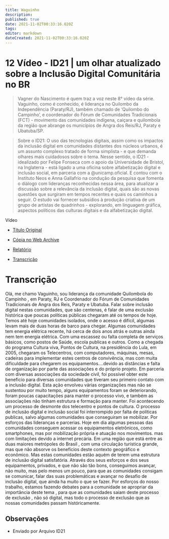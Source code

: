 ```yaml
---
title: Waguinho
description: 
published: true
date: 2021-11-02T00:33:16.020Z
tags: 
editor: markdown
dateCreated: 2021-11-02T00:33:16.020Z
---
```


# 12 Vídeo - ID21 | um olhar atualizado sobre a Inclusão Digital Comunitária no BR

> Vagner do Nascimento é quem traz a voz neste 8° vídeo da série. Vaguinho, como é conhecido, é liderança no Quilombo da Independência (Paraty/RJ), também chamado de ‘Quilombo do Campinho’, e coordenador do Fórum de Comunidades Tradicionais (FCT) - movimento das comunidades indígena, caiçara e quilombola da região que abrange os municípios de Angra dos Reis/RJ, Paraty e Ubatuba/SP.  

> Sobre o ID21:
O uso das tecnologias digitais, assim como os impactos da inclusão digital em comunidades distantes dos núcleos urbanos, é um assunto complexo tratado de forma simplista - e que demanda olhares mais cuidadosos sobre o tema.
Nesse sentido, o ID21 - idealizado por Felipe Fonseca com o apoio da Universidade de Bristol, na Inglaterra - está ligado a uma oficina sobre alfabetização digital e inclusão social, em parceria com a @unicamp.oficial. E contou com o Instituto Neos e Anna Gallafrio na condução da pesquisa que fomenta o diálogo com lideranças reconhecidas nessa área, para atualizar a discussão sobre a relevância da inclusão digital, quais são as novas questões que surgiram em tempos recentes e quais os caminhos a seguir.
O estudo vai fornecer subsídios à produção criativa de um grupo de artistas de quadrinhos - explorando, em linguagem gráfica, aspectos políticos das culturas digitais e da alfabetização digital.  

Vídeo
 - [Título Original](https://www.youtube.com/watch?v=o0g3ya6pLtI)
 - [Cópia no Web Archive](https://archive.org/details/id21-videos/id21_vaguinho-nascimento.mov)

 - [Relatório](https://archive.org/details/ID21_0-5/video)
 - [Transcrição](https://archive.org/details/transcricoes-inclusao-digital-critical-data-comics/Transcricao-Vaguinho) 

# Transcrição
Olá, me chamo Vaguinho, sou liderança da comunidade Quilombola do Campinho , em Paraty, RJ e Coordenador do Fórum de Comunidades Tradicionais de Angra dos Reis, Paraty e Ubatuba.
Falar sobre inclusão digital nestas comunidades, que são centenas, é falar de uma exclusão histórica que poucas políticas públicas chegaram até os tempos de hoje.
Temos até hoje comunidades isolados, onde o acesso é difícil, algumas levam mais de duas horas de barco para chegar.
Algumas comunidades tem energia elétrica recente, há cerca de dois anos atrás e outras ainda nem tem energia elétrica.
Com uma escassez ou falta completa de serviços básicos, como postos de Saúde, escola publicas e outros.
Como a chegada do programa Cultura viva, Pontos de Cultura, na presidência do Lula, em 2005, chegaram os Telecentros, com computadores, máquinas, mesas, cadeiras para implementar estes centros de convivência, mas com muita dificuldade para chegarem os equipamentos….devido as distâncias e falta de organização por parte das associações e do próprio projeto.
Em parceria com diversas associações da sociedade civil, foi possível obter este beneficio para diversas comunidades que tiveram seu primeiro contato com a inclusão digital.
Esta ação envolveu várias organizações mas não se sustentou por muito tempo, alguns equipamentos foram se deteriorando, foram poucas capacitações para manter o processo vivo, e também as associações não tinham estrutura e formação para manter.
Foi acontecendo um processo de desmonte dos telecentro e pontos de cultura.
O processo de inclusão digital e inclusão social foi interrompido por falta de políticas publicas, salvo algumas comunidades que conseguiram se mobilizar. Por esforços das lideranças e parcerias.
Hoje em dia algumas pessoas das comunidades conseguem acessar os equipamentos eletrônicos, como smartphones, mas por mobilização própria e atuação nos movimentos.
mas com limitações devido a internet precária.
Em uma região que está entre as duas maiores metrópoles do Brasil , com uma circulação turística grande, mas que não absorve os benefícios deste contexto geográfico e econômico.
Mas estas comunidades estão aquém de terem uma estrutura de inclusão digital satisfatória. 
Através dos seus esforços e dos seus equipamentos, privados, e que não são tão bons, conseguimos avançar, não muito, mas pelo menos um pouco, para que as comunidades consigam se comunicar, falar das suas problemáticas e avançar no desafio de inclusão digital, que ainda ha muito o que se fazer.
Por esforços do nosso trabalho, estamos fazendo debates para a comunidade se apropriar da importância deste tema , para que as comunidades saiam deste processo de exclusão , não só digital, mas todo o processo de exclusão que as nossas comunidades passam históricamente.

## Observações

- Enviado por Arquivo ID21